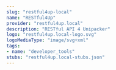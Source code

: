 ```yaml
---
slug: "restful4up-local"
name: "RESTful4Up"
provider: "restful4up.local"
description: "RESTful API 4 Unipacker"
logo: "restful4up.local-logo.svg"
logoMediaType: "image/svg+xml"
tags:
- name: "developer_tools"
stubs: "restful4up.local-stubs.json"
---
```

